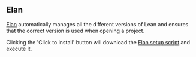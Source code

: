 ## Elan
[Elan](https://github.com/leanprover/elan) automatically manages all the different versions of Lean and ensures that the correct version is used when opening a project.

Clicking the 'Click to install' button will download the [Elan setup script](https://github.com/leanprover/elan/blob/master/elan-init.sh) and execute it.
